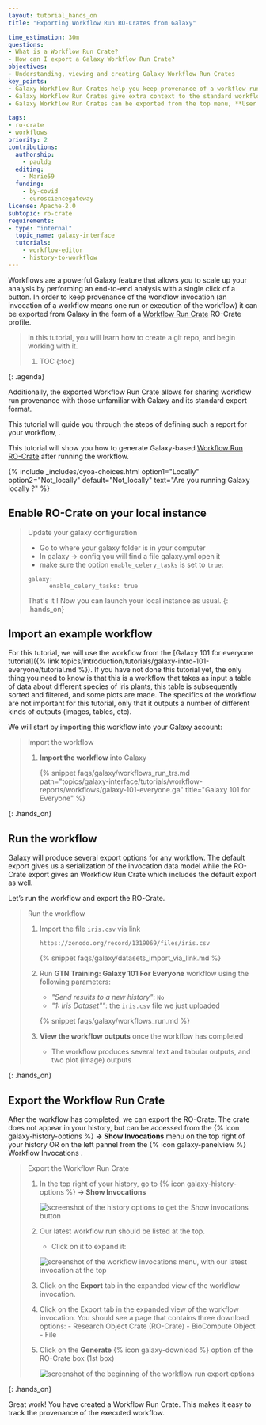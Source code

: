```yaml
---
layout: tutorial_hands_on
title: "Exporting Workflow Run RO-Crates from Galaxy"

time_estimation: 30m
questions:
- What is a Workflow Run Crate?
- How can I export a Galaxy Workflow Run Crate?
objectives:
- Understanding, viewing and creating Galaxy Workflow Run Crates
key_points:
- Galaxy Workflow Run Crates help you keep provenance of a workflow run / invocation.
- Galaxy Workflow Run Crates give extra context to the standard workflow run export
- Galaxy Workflow Run Crates can be exported from the top menu, **User -> Workflow Invocations**.

tags:
- ro-crate
- workflows
priority: 2
contributions:
  authorship:
    - pauldg
  editing: 
    - Marie59
  funding:
    - by-covid
    - eurosciencegateway
license: Apache-2.0
subtopic: ro-crate
requirements:
- type: "internal"
  topic_name: galaxy-interface
  tutorials:
    - workflow-editor
    - history-to-workflow
---
```


Workflows are a powerful Galaxy feature that allows you to scale up your analysis by performing an end-to-end analysis with a single click of a button. In order to keep provenance of the workflow invocation (an invocation of a workflow means one run or execution of the workflow) it can be exported from Galaxy in the form of a [Workflow Run Crate](https://w3id.org/ro/wfrun/workflow) RO-Crate profile.

> <agenda-title></agenda-title>
>
> In this tutorial, you will learn how to create a git repo, and begin working with it.
>
> 1. TOC
> {:toc}
>
{: .agenda}


Additionally, the exported Workflow Run Crate allows for sharing workflow run provenance with those unfamiliar with Galaxy and its standard export format.

This tutorial will guide you through the steps of defining such a report for your workflow, .

This tutorial will show you how to generate Galaxy-based [Workflow Run RO-Crate](https://w3id.org/ro/crate/) after running the workflow.

{% include _includes/cyoa-choices.html option1="Locally" option2="Not_locally" default="Not_locally"
       text="Are you running Galaxy locally ?" %}
       
<div class="Locally" markdown="1">

## Enable RO-Crate on your local instance
> <hands-on-title>Update your galaxy configuration</hands-on-title>
> - Go to where your galaxy folder is in your computer
> - In galaxy -> config you will find a file galaxy.yml open it 
> - make sure the option `enable_celery_tasks` is set to `true`:
> ```
> galaxy:
>       enable_celery_tasks: true
> ```
> That's it ! Now you can launch your local instance as usual.
{: .hands_on}
</div>

<div class="Not_locally" markdown="1">
</div>

## Import an example workflow

For this tutorial, we will use the workflow from the [Galaxy 101 for everyone tutorial]({% link topics/introduction/tutorials/galaxy-intro-101-everyone/tutorial.md %}). If you have not done this tutorial yet, the only thing you need to know is that this is a workflow that takes as input a table of data about different species of iris plants, this table is subsequently sorted and filtered, and some plots are made. The specifics of the workflow are not important for this tutorial, only that it outputs a number of different kinds of outputs (images, tables, etc).

We will start by importing this workflow into your Galaxy account:

> <hands-on-title>Import the workflow</hands-on-title>
>
> 1. **Import the workflow** into Galaxy
>
>    {% snippet faqs/galaxy/workflows_run_trs.md path="topics/galaxy-interface/tutorials/workflow-reports/workflows/galaxy-101-everyone.ga" title="Galaxy 101 for Everyone" %}
>
{: .hands_on}


## Run the workflow

Galaxy will produce several export options for any workflow. The default export gives us a serialization of the invocation data model while the RO-Crate export gives an Workflow Run Crate which includes the default export as well.

Let’s run the workflow and export the RO-Crate.

> <hands-on-title>Run the workflow</hands-on-title>
>
> 1. Import the file `iris.csv` via link
>
>    ```
>    https://zenodo.org/record/1319069/files/iris.csv
>    ```
>
>    {% snippet faqs/galaxy/datasets_import_via_link.md %}
>
> 2. Run **GTN Training: Galaxy 101 For Everyone** workflow using the following parameters:
>    - *"Send results to a new history"*: `No`
>    - *"1: Iris Dataset""*: the `iris.csv` file we just uploaded
>
>    {% snippet faqs/galaxy/workflows_run.md  %}
>
> 3. **View the workflow outputs** once the workflow has completed
>    - The workflow produces several text and tabular outputs, and two plot (image) outputs
>
{: .hands_on}

## Export the Workflow Run Crate

After the workflow has completed, we can export the RO-Crate. The crate does not appear in your history, but can be accessed from the {% icon galaxy-history-options %} **-> Show Invocations** menu on the top right of your history OR on the left pannel from the {% icon galaxy-panelview %} Workflow Invocations .

> <hands-on-title>Export the Workflow Run Crate</hands-on-title>
>
> 1. In the top right of your history, go to {% icon galaxy-history-options %} **-> Show Invocations**
>
>    ![screenshot of the history options to get the Show invocations button](./images/show_invocation.png)
>
> 2. Our latest workflow run should be listed at the top.
>    - Click on it to expand it:
>
>    ![screenshot of the workflow invocations menu, with our latest invocation at the top](./images/workflow-invocation-summary.png)
>
> 3. Click on the **Export** tab in the expanded view of the workflow invocation.
>
> 4. Click on the Export tab in the expanded view of the workflow invocation.
>        You should see a page that contains three download options:
> 	     - Research Object Crate (RO-Crate) 
> 	     - BioCompute Object
> 	     - File
> 5. Click on the **Generate** {% icon galaxy-download %} option of the RO-Crate box (1st box)
>
>    ![screenshot of the beginning of the workflow run export options](./images/workflow-invocation-export.png)
>
{: .hands_on}

Great work! You have created a Workflow Run Crate. This makes it easy to track the provenance of the executed workflow.
